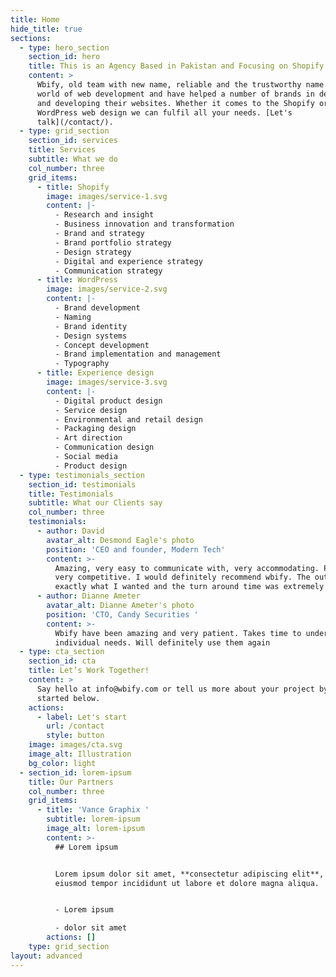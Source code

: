 ```yaml
---
title: Home
hide_title: true
sections:
  - type: hero_section
    section_id: hero
    title: This is an Agency Based in Pakistan and Focusing on Shopify Custom Stores.
    content: >
      Wbify, old team with new name, reliable and the trustworthy name in the
      world of web development and have helped a number of brands in designing
      and developing their websites. Whether it comes to the Shopify or
      WordPress web design we can fulfil all your needs. [Let's
      talk](/contact/).
  - type: grid_section
    section_id: services
    title: Services
    subtitle: What we do
    col_number: three
    grid_items:
      - title: Shopify
        image: images/service-1.svg
        content: |-
          - Research and insight
          - Business innovation and transformation
          - Brand and strategy
          - Brand portfolio strategy
          - Design strategy
          - Digital and experience strategy
          - Communication strategy
      - title: WordPress
        image: images/service-2.svg
        content: |-
          - Brand development
          - Naming
          - Brand identity
          - Design systems
          - Concept development
          - Brand implementation and management
          - Typography
      - title: Experience design
        image: images/service-3.svg
        content: |-
          - Digital product design
          - Service design
          - Environmental and retail design
          - Packaging design
          - Art direction
          - Communication design
          - Social media
          - Product design
  - type: testimonials_section
    section_id: testimonials
    title: Testimonials
    subtitle: What our Clients say
    col_number: three
    testimonials:
      - author: David
        avatar_alt: Desmond Eagle's photo
        position: 'CEO and founder, Modern Tech'
        content: >-
          Amazing, very easy to communicate with, very accommodating. Pricing
          very competitive. I would definitely recommend wbify. The outcome was
          exactly what I wanted and the turn around time was extremely fast.
      - author: Dianne Ameter
        avatar_alt: Dianne Ameter's photo
        position: 'CTO, Candy Securities '
        content: >-
          Wbify have been amazing and very patient. Takes time to understand
          individual needs. Will definitely use them again
  - type: cta_section
    section_id: cta
    title: Let’s Work Together!
    content: >
      Say hello at info@wbify.com or tell us more about your project by getting
      started below.
    actions:
      - label: Let's start
        url: /contact
        style: button
    image: images/cta.svg
    image_alt: Illustration
    bg_color: light
  - section_id: lorem-ipsum
    title: Our Partners
    col_number: three
    grid_items:
      - title: 'Vance Graphix '
        subtitle: lorem-ipsum
        image_alt: lorem-ipsum
        content: >-
          ## Lorem ipsum


          Lorem ipsum dolor sit amet, **consectetur adipiscing elit**, sed do
          eiusmod tempor incididunt ut labore et dolore magna aliqua.


          - Lorem ipsum

          - dolor sit amet
        actions: []
    type: grid_section
layout: advanced
---
```

